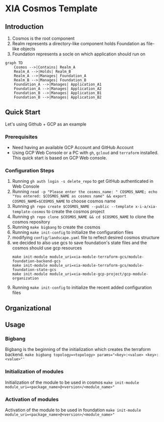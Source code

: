 # XIA Cosmos Template
## Introduction
1. Cosmos is the root component
2. Realm represents a directory-like component holds Foundation as file-like objects
3. Foundation represents a socle on which application should run on
```mermaid
graph TD
    Cosmos -->|Contains| Realm_A
    Realm_A -->|Holds| Realm_B
    Realm_A -->|Manages| Foundation_A
    Realm_B -->|Manages| Foundation_B
    Foundation_A -->|Manages| Application_A1
    Foundation_A -->|Manages| Application_A2
    Foundation_B -->|Manages| Application_B1
    Foundation_B -->|Manages| Application_B2
```

## Quick Start
Let's using Github + GCP as an example
### Prerequisites
* Need having an available GCP Account and GitHub Account
* Using GCP Web Console or a PC with `gh`, `gcloud` and `terraform` installed.
This quick start is based on GCP Web console. 

### Configuration Steps
1. Running `gh auth login -s delete_repo` to get GitHub authenticated in Web Console
2. Running `read -p "Please enter the cosmos_name: " COSMOS_NAME; echo "You entered: $COSMOS_NAME as cosmos name" && export COSMOS_NAME=$COSMOS_NAME` to choose cosmos name
3. Running `gh repo create $COSMOS_NAME --public --template x-i-a/xia-template-cosmos` to create the cosmos project
4. Running `gh repo clone $COSMOS_NAME && cd $COSMOS_NAME` to clone the cosmos repository
5. Running `make bigbang` to create the cosmos
6. Running `make init-config` to initialize the configuration files
7. modifying `config/landscape.yaml` file to reflect desired cosmos structure
8. we decided to also use gcs to save foundation's state files and the cosmos should use gcp resources
    ```
    make init-module module_uri=xia-module-terraform-gcs/module-foundation-backend-gcs
    make init-module module_uri=xia-module-terraform-gcs/module-foundation-state-gcs
    make init-module module_uri=xia-module-gcp-project/gcp-module-organization
    ```
9. Running `make init-config` to initialize the recent added configuration files


## Organizational

## Usage
### Bigbang
Bigbang is the beginning of the initialization which creates the terraform backend.
`make bigbang topology=<topology> params="<key>:<value> <key>:<value>"'`

### Initialization of modules
Initialization of the module to be used in cosmos
`make init-module module_uri=<package_name>@<version>/<module_name>"`

### Activation of modules
Activation of the module to be used in foundation
`make init-module module_uri=<package_name>@<version>/<module_name>"`
